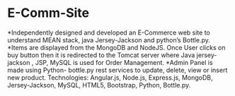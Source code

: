 # E-Comm-Site
*Independently designed and developed an E-Commerce web site to understand MEAN stack, java Jersey-Jackson and python’s Bottle.py.
*Items are displayed from the MongoDB and NodeJS. Once User clicks on buy button then it is redirected to the Tomcat server where Java jersey-jackson , JSP, MySQL is used for Order Management.
*Admin Panel is made using Python- bottle.py rest services to update, delete, view or insert new product.
Technologies: Angular.js, Node.js, Express.js, MongoDB, Jersey-Jackson, MySQL, HTML5, Bootstrap, Python, Bottle.py.
